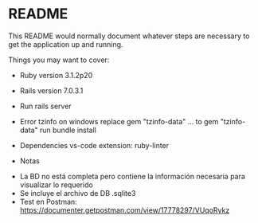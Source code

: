 # README

This README would normally document whatever steps are necessary to get the
application up and running.

Things you may want to cover:

* Ruby version 
3.1.2p20

* Rails version
7.0.3.1

* Run
rails server

* Error tzinfo on windows
replace gem "tzinfo-data" ...
to gem "tzinfo-data" 
run bundle install

* Dependencies
vs-code extension: ruby-linter

* Notas
- La BD no está completa pero contiene la información necesaria para visualizar lo requerido
- Se incluye el archivo de DB .sqlite3
- Test en Postman: https://documenter.getpostman.com/view/17778297/VUqoRykz

